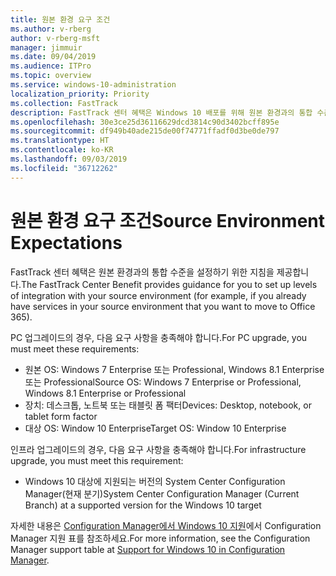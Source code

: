 ```yaml
---
title: 원본 환경 요구 조건
ms.author: v-rberg
author: v-rberg-msft
manager: jimmuir
ms.date: 09/04/2019
ms.audience: ITPro
ms.topic: overview
ms.service: windows-10-administration
localization_priority: Priority
ms.collection: FastTrack
description: FastTrack 센터 혜택은 Windows 10 배포를 위해 원본 환경과의 통합 수준을 설정하기 위한 지침을 제공합니다.
ms.openlocfilehash: 30e3ce25d36116629dcd3814c90d3402bcff895e
ms.sourcegitcommit: df949b40ade215de00f74771ffadf0d3be0de797
ms.translationtype: HT
ms.contentlocale: ko-KR
ms.lasthandoff: 09/03/2019
ms.locfileid: "36712262"
---
```

# <a name="source-environment-expectations"></a><span data-ttu-id="e6db9-103">원본 환경 요구 조건</span><span class="sxs-lookup"><span data-stu-id="e6db9-103">Source Environment Expectations</span></span>

<span data-ttu-id="e6db9-104">FastTrack 센터 혜택은 원본 환경과의 통합 수준을 설정하기 위한 지침을 제공합니다.</span><span class="sxs-lookup"><span data-stu-id="e6db9-104">The FastTrack Center Benefit provides guidance for you to set up levels of integration with your source environment (for example, if you already have services in your source environment that you want to move to Office 365).</span></span>
  
<span data-ttu-id="e6db9-105">PC 업그레이드의 경우, 다음 요구 사항을 충족해야 합니다.</span><span class="sxs-lookup"><span data-stu-id="e6db9-105">For PC upgrade, you must meet these requirements:</span></span>

- <span data-ttu-id="e6db9-106">원본 OS: Windows 7 Enterprise 또는 Professional, Windows 8.1 Enterprise 또는 Professional</span><span class="sxs-lookup"><span data-stu-id="e6db9-106">Source OS: Windows 7 Enterprise or Professional, Windows 8.1 Enterprise or Professional</span></span>
- <span data-ttu-id="e6db9-107">장치: 데스크톱, 노트북 또는 태블릿 폼 팩터</span><span class="sxs-lookup"><span data-stu-id="e6db9-107">Devices: Desktop, notebook, or tablet form factor</span></span>
- <span data-ttu-id="e6db9-108">대상 OS: Window 10 Enterprise</span><span class="sxs-lookup"><span data-stu-id="e6db9-108">Target OS: Window 10 Enterprise</span></span>

<span data-ttu-id="e6db9-109">인프라 업그레이드의 경우, 다음 요구 사항을 충족해야 합니다.</span><span class="sxs-lookup"><span data-stu-id="e6db9-109">For infrastructure upgrade, you must meet this requirement:</span></span>   

- <span data-ttu-id="e6db9-110">Windows 10 대상에 지원되는 버전의 System Center Configuration Manager(현재 분기)</span><span class="sxs-lookup"><span data-stu-id="e6db9-110">System Center Configuration Manager (Current Branch) at a supported version for the Windows 10 target</span></span>

<span data-ttu-id="e6db9-111">자세한 내용은 [Configuration Manager에서 Windows 10 지원](https://docs.microsoft.com/sccm/core/plan-design/configs/support-for-windows-10)에서 Configuration Manager 지원 표를 참조하세요.</span><span class="sxs-lookup"><span data-stu-id="e6db9-111">For more information, see the Configuration Manager support table at [Support for Windows 10 in Configuration Manager](https://docs.microsoft.com/sccm/core/plan-design/configs/support-for-windows-10).</span></span>
  

 